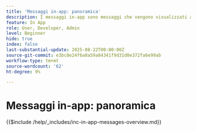 ```yaml
---
title: 'Messaggi in-app: panoramica'
description: I messaggi in-app sono messaggi che vengono visualizzati all’interno di un’app mentre l’utente la utilizza attivamente. Si tratta di messaggi di tipo sovrapposizione che si trovano in cima all’app. Non vengono visualizzati nella schermata di blocco o all’esterno dell’app, ma come banner, pop-up o schede di piccole dimensioni mentre l’utente esplora l’app.
feature: In App
role: User, Developer, Admin
level: Beginner
hide: true
index: false
last-substantial-update: 2025-08-22T00:00:00Z
source-git-commit: e3bc8e24f6a8a59a84341f9d31d0e372fa6e99ab
workflow-type: tm+mt
source-wordcount: '62'
ht-degree: 9%

---
```



# Messaggi in-app: panoramica

{{$include /help/_includes/inc-in-app-messages-overview.md}}

